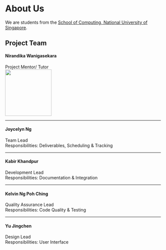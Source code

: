 # About Us

We are students from the [School of Computing, National University of Singapore](http://www.comp.nus.edu.sg).

## Project Team

#### Nirandika Wanigasekara <br>
Project Mentor/ Tutor <br>
<img src="https://lh4.googleusercontent.com/Ri7AdNgaXprtx-UlCIPPy9DStUkP59zjxY6gjpVPoPrqypnIqKj-NK7Ei2FNJYVB-GKb9UunMQHuq7_KTfB5Fysp66ai62dOROdfRdDyKWuM_5vtkitNpE_fZz81TKXeLw" width="150"> <br>

-----

#### Joycelyn Ng <br>
Team Lead <br>
Responsibilities: Deliverables, Scheduling & Tracking

-----

#### Kabir Khandpur <br>
Development Lead <br>
Responsibilities: Documentation & Integration

-----

#### Kelvin Ng Poh Ching <br>
Quality Assurance Lead <br>
Responsibilities: Code Quality & Testing

-----

#### Yu Jingchen <br>
Design Lead <br>
Responsibilities: User Interface
